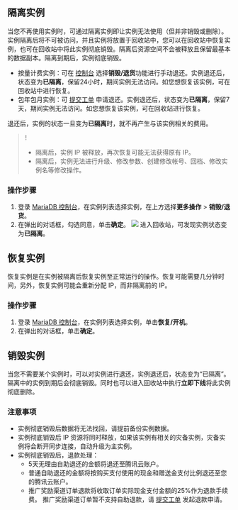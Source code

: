 ## 隔离实例
当您不再使用实例时，可通过隔离实例即让实例无法使用（但并非销毁或删除）。实例隔离后将不可被访问，并且实例将放置于回收站中，您可以在回收站中恢复实例，也可在回收站中将此实例彻底销毁。隔离后资源空间不会被释放且保留最基本的数据副本。隔离到期后，实例彻底销毁。

- 按量计费实例：可在 [控制台](https://console.cloud.tencent.com/mariadb/instance/index) 选择**销毁/退货**功能进行手动退还。实例退还后，状态变为**已隔离**，保留24小时，期间实例无法访问。如您想恢复该实例，可在回收站中进行恢复。
- 包年包月实例：可 [提交工单](https://console.cloud.tencent.com/workorder/category) 申请退还。实例退还后，状态变为**已隔离**，保留7天，期间实例无法访问。如您想恢复该实例，可在回收站进行恢复。

退还后，实例的状态一旦变为**已隔离**时，就不再产生与该实例相关的费用。

>!
>- 隔离后，实例 IP 被释放，再次恢复可能无法获得原有 IP。
>- 隔离后，实例无法进行升级、修改参数、创建修改帐号、回档、修改实例名等修改操作。

### 操作步骤
1. 登录 [MariaDB 控制台](https://console.cloud.tencent.com/mariadb)，在实例列表选择实例，在上方选择**更多操作** > **销毁/退货**。
2. 在弹出的对话框，勾选同意，单击**确定**。
![](https://main.qcloudimg.com/raw/05da45291b05603314eebb449f7f4ed9.png)
进入回收站，可发现实例状态变为**已隔离**。

## 恢复实例
恢复实例是在实例被隔离后恢复实例至正常运行的操作。恢复可能需要几分钟时间，另外，恢复实例可能会重新分配 IP，而非隔离前的 IP。

### 操作步骤
1. 登录 [MariaDB 控制台](https://console.cloud.tencent.com/mariadb)，在实例列表选择实例，单击**恢复/开机**。
2. 在弹出的对话框，单击**确定**。

## 销毁实例
当您不需要某个实例时，可以对实例进行退还，实例退还后，状态变为“已隔离”。隔离中的实例到期后会彻底销毁。同时也可以进入回收站中执行**立即下线**将此实例彻底删除。

### 注意事项
- 实例彻底销毁后数据将无法找回，请提前备份实例数据。
- 实例彻底销毁后 IP 资源将同时释放，如果该实例有相关的灾备实例，灾备实例将会断开同步连接，自动升级为主实例。
- 实例彻底销毁后，退款处理：
  - 5天无理由自助退还的金额将退还至腾讯云账户。
  - 普通自助退还的金额将按购买支付使用的现金和赠送金支付比例退还至您的腾讯云账户。
  - 推广奖励渠道订单退款将收取订单实际现金支付金额的25%作为退款手续费。 推广奖励渠道订单暂不支持自助退款，请 [提交工单](https://console.cloud.tencent.com/workorder/category) 发起退款申请。

